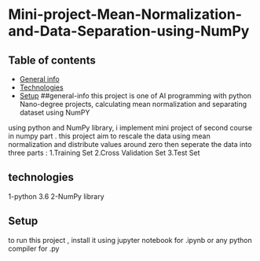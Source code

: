 # Mini-project-Mean-Normalization-and-Data-Separation-using-NumPy
## Table of contents
* [General info](#general-info)
* [Technologies](#technologies)
* [Setup](#setup)
##general-info
this project is one of AI programming with python Nano-degree projects, calculating mean normalization and separating dataset using NumPY

using python and NumPy library, i implement mini project of second course in numpy part . this project aim to rescale the data using mean normalization and distribute values around zero then seperate the data into three parts : 1.Training Set 2.Cross Validation Set 3.Test Set
## technologies
1-python 3.6
2-NumPy library
## Setup
to run this project , install it using jupyter notebook for .ipynb or any python compiler for .py


